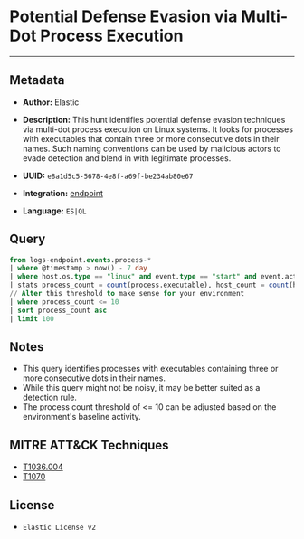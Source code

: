 # Potential Defense Evasion via Multi-Dot Process Execution

---

## Metadata

- **Author:** Elastic
- **Description:** This hunt identifies potential defense evasion techniques via multi-dot process execution on Linux systems. It looks for processes with executables that contain three or more consecutive dots in their names. Such naming conventions can be used by malicious actors to evade detection and blend in with legitimate processes.

- **UUID:** `e8a1d5c5-5678-4e8f-a69f-be234ab80e67`
- **Integration:** [endpoint](https://docs.elastic.co/integrations/endpoint)
- **Language:** `ES|QL`

## Query

```sql
from logs-endpoint.events.process-*
| where @timestamp > now() - 7 day
| where host.os.type == "linux" and event.type == "start" and event.action == "exec" and process.executable rlike """.*\.{3,}.*"""
| stats process_count = count(process.executable), host_count = count(host.name) by process.executable
// Alter this threshold to make sense for your environment
| where process_count <= 10
| sort process_count asc
| limit 100
```

## Notes

- This query identifies processes with executables containing three or more consecutive dots in their names.
- While this query might not be noisy, it may be better suited as a detection rule.
- The process count threshold of <= 10 can be adjusted based on the environment's baseline activity.
## MITRE ATT&CK Techniques

- [T1036.004](https://attack.mitre.org/techniques/T1036/004)
- [T1070](https://attack.mitre.org/techniques/T1070)

## License

- `Elastic License v2`

